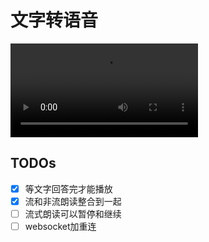 # 文字转语音

<video src="https://github.com/user-attachments/assets/b0bf6dcd-75f0-4a4c-88db-21ec58132c00" type="video/mp4"><video>

## TODOs

- [x] 等文字回答完才能播放
- [x] 流和非流朗读整合到一起
- [ ] 流式朗读可以暂停和继续
- [ ] websocket加重连
